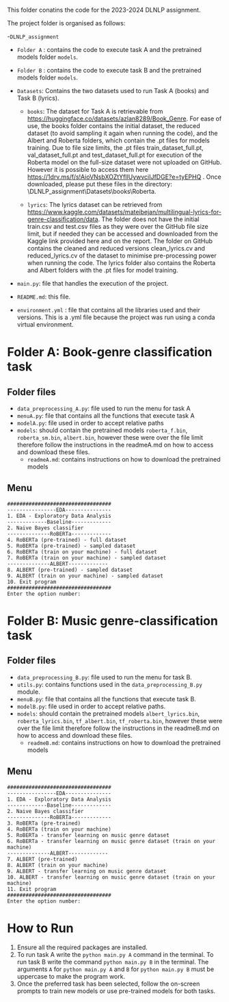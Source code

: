 This folder conatins the code for the 2023-2024 DLNLP assignment. 

The project folder is organised as follows:

-`DLNLP_assignment`
  - `Folder A` : contains the code to execute task A and the pretrained models folder `models`.

  - `Folder B` : contains the code to execute task B and the pretrained models folder `models`.

  - `Datasets`: Contains the two datasets used to run Task A (books) and Task B (lyrics). 

      - `books`: The dataset for Task A is retrievable from https://huggingface.co/datasets/azlan8289/Book_Genre. For ease of use, the books folder contains the initial dataset, the reduced dataset (to avoid sampling it again when running the code), and the Albert and Roberta folders, which contain the .pt files for models training.  Due to file size limits, the .pt files train_dataset_full.pt, val_dataset_full.pt and test_dataset_full.pt for execution of the Roberta model on the full-size dataset were not uploaded on GitHub. However it is possible to access them here https://1drv.ms/f/s!AioVNsbXOZtYfIlUywvciIJfDGE?e=tyEPHQ . Once downloaded, please put these files in the directory: \DLNLP_assignment\Datasets\books\Roberta.

    - `lyrics`: The lyrics dataset can be retrieved from https://www.kaggle.com/datasets/mateibejan/multilingual-lyrics-for-genre-classification/data. The folder does not have the initial train.csv and test.csv files as they were over the GitHub file size limit, but if needed they can be accessed and downloaded from the Kaggle link provided here and on the report. The folder on GitHub contains the cleaned and reduced versions clean_lyrics.cv and reduced_lyrics.cv of the dataset to minimise pre-processing power when running the code. The lyrics folder also contains the Roberta and Albert folders with the .pt files for model training.

  - `main.py`: file that handles the execution of the project.

  - `README.md`: this file.

  - `environment.yml` : file that contains all the libraries used and their versions. This is a .yml file because the project was run using a conda virtual environment.


# Folder A: Book-genre classification task

## Folder files
- `data_preprocessing_A.py`: file used to run the menu for task A
- `menuA.py`: file that contains all the functions that execute task A
- `modelA.py`: file used in order to accept relative paths
- `models`: should contain the pretrained models `roberta_f.bin`, `roberta_sm.bin`, `albert.bin`, however these were over the file limit therefore follow the instructions in the readmeA.md on how to access and download these files.
    - `readmeA.md`: contains instructions on how to download the pretrained models

## Menu

    ##################################
    ----------------EDA---------------
    1. EDA - Exploratory Data Analysis
    -------------Baseline-------------
    2. Naive Bayes classifier
    --------------RoBERTa-------------
    4. RoBERTa (pre-trained) - full dataset
    5. RoBERTa (pre-trained) - sampled dataset
    6. RoBERTa (train on your machine) - full dataset
    7. RoBERTa (train on your machine) - sampled dataset
    --------------ALBERT-------------
    8. ALBERT (pre-trained) - sampled dataset
    9. ALBERT (train on your machine) - sampled dataset
    10. Exit program
    ##################################
    Enter the option number:


# Folder B: Music genre-classification task 

## Folder files
- `data_preprocessing_B.py`: file used to run the menu for task B.
- `utils.py`: contains functions used in the `data_preprocessing_B.py` module.
- `menuB.py`: file that contains all the functions that execute task B.
- `modelB.py`: file used in order to accept relative paths.
- `models`: should contain the pretrained models  `albert_lyrics.bin`, `roberta_lyrics.bin`, `tf_albert.bin`, `tf_roberta.bin`, however these were over the file limit therefore follow the instructions in the readmeB.md on how to access and download these files.
    - `readmeB.md`: contains instructions on how to download the pretrained models

## Menu

    ##################################
    ----------------EDA---------------
    1. EDA - Exploratory Data Analysis
    -------------Baseline-------------
    2. Naive Bayes classifier
    --------------RoBERTa-------------
    3. RoBERTa (pre-trained)
    4. RoBERTa (train on your machine)
    5. RoBERTa - transfer learning on music genre dataset
    6. RoBERTa - transfer learning on music genre dataset (train on your machine)
    --------------ALBERT-------------
    7. ALBERT (pre-trained)
    8. ALBERT (train on your machine)
    9. ALBERT - transfer learning on music genre dataset
    10. ALBERT - transfer learning on music genre dataset (train on your machine)
    11. Exit program
    ##################################
    Enter the option number:



# How to Run
1. Ensure all the required packages are installed.
2. To run task A write the `python main.py A` command in the terminal. To run task B write the command `python main.py B` in the terminal. The arguments `A` for `python main.py A` and `B` for `python main.py B` must be uppercase to make the program work.
4. Once the preferred task has been selected, follow the on-screen prompts to train new models or use pre-trained models for both tasks.
